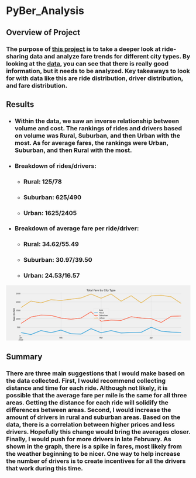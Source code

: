 # PyBer_Analysis

## Overview of Project

### The purpose of [this project](https://github.com/Ctblossey/PyBer_Analysis) is to take a deeper look at ride-sharing data and analyze fare trends for different city types. By looking at the [data](https://github.com/Ctblossey/PyBer_Analysis/tree/main/Resources), you can see that there is really good information, but it needs to be analyzed. Key takeaways to look for with data like this are ride distribution, driver distribution, and fare distribution. 


## Results

* ### Within the data, we saw an inverse relationship between volume and cost. The rankings of rides and drivers based on volume was Rural, Suburban, and then Urban with the most. As for average fares, the rankings were Urban, Suburban, and then Rural with the most.

* ### Breakdown of rides/drivers:
    - ### Rural: 125/78
    - ### Suburban: 625/490
    - ### Urban: 1625/2405

* ### Breakdown of average fare per ride/driver:
    - ### Rural: $34.62/$55.49
    - ### Suburban: $30.97/$39.50
    - ### Urban: $24.53/$16.57

![Total Fare by City Type](https://github.com/Ctblossey/PyBer_Analysis/blob/main/Analysis/PyBer_fare_summary.png)

## Summary

### There are three main suggestions that I would make based on the data collected. First, I would recommend collecting distance and time for each ride. Although not likely, it is possible that the average fare per mile is the same for all three areas. Getting the distance for each ride will solidify the differences between areas. Second, I would increase the amount of drivers in rural and suburban areas. Based on the data, there is a correlation between higher prices and less drivers. Hopefully this change would bring the averages closer. Finally, I would push for more drivers in late February. As shown in the graph, there is a spike in fares, most likely from the weather beginning to be nicer. One way to help increase the number of drivers is to create incentives for all the drivers that work during this time.
